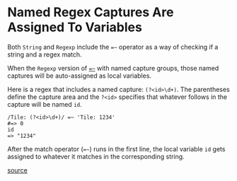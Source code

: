 # Named Regex Captures Are Assigned To Variables

Both `String` and `Regexp` include the `=~` operator as a way of checking if a
string and a regex match.

When the `Regexp` version of
[`=~`](https://ruby-doc.org/core-2.5.1/Regexp.html#method-i-3D~) with named
capture groups, those named captures will be auto-assigned as local variables.

Here is a regex that includes a named capture: `(?<id>\d+)`. The parentheses
define the capture area and the `?<id>` specifies that whatever follows in the
capture will be named `id`.

```
/Tile: (?<id>\d+)/ =~ 'Tile: 1234'
#=> 0
id
=> "1234"
```

After the match operator (`=~`) runs in the first line, the local variable `id`
gets assigned to whatever it matches in the corresponding string.

[source](https://ruby-doc.org/core-2.5.1/Regexp.html#class-Regexp-label-Capturing)
